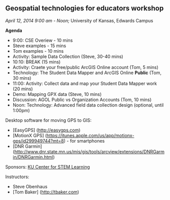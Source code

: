 ## Geospatial technologies for educators workshop
*April 12, 2014  9:00 am - Noon;* 
University of Kansas, Edwards Campus


**Agenda**
* 9:00: CSE Overiew - 10 mins
* Steve examples - 15 mins
* Tom examples - 10 mins
* Activity: Sample Data Collection (Steve, 30-40 mins)
* 10:10: BREAK (15 mins)
* Activity: Craete your free/public ArcGIS Online account (Tom, 5 mins)
* Technology: The Student Data Mapper and ArcGIS Online **Public** (Tom, 30 mins)
* 11:00: Activity: Collect data and map your Student Data Mapper work (20 mins)
* Demo: Mapping GPX data (Steve, 10 mins)
* Discussion: AGOL Public vs Organization Accounts (Tom, 10 mins)
* Noon: Technology: Advanced field data collection design (optional, until 1:00pm)


Desktop software for moving GPS to GIS:
* [EasyGPS] (http://easygps.com) 
* [MotionX GPS] (https://itunes.apple.com/us/app/motionx-gps/id299949744?mt=8) - for smartphones
* [DNR Garmin] (http://www.dnr.state.mn.us/mis/gis/tools/arcview/extensions/DNRGarmin/DNRGarmin.html)

Sponsors:
[KU Center for STEM Learning](http://www.kuscied.org)

Instructors:
* Steve Obenhaus
* [Tom Baker] (http://tbaker.com)